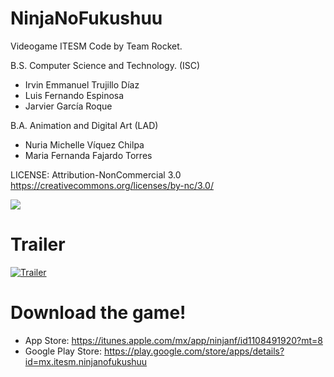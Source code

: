 # NinjaNoFukushuu
Videogame ITESM
Code by Team Rocket.

B.S. Computer Science and Technology. (ISC) 
* Irvin Emmanuel Trujillo Díaz
* Luis Fernando Espinosa
* Jarvier García Roque

B.A. Animation and Digital Art (LAD)

* Nuria Michelle Víquez Chilpa
* Maria Fernanda Fajardo Torres	

LICENSE: Attribution-NonCommercial 3.0  
https://creativecommons.org/licenses/by-nc/3.0/

![](https://cloud.githubusercontent.com/assets/12177670/14578636/d19cbb5c-0352-11e6-8a0d-88418d6caa2f.PNG)

# Trailer

[![Trailer](http://img.youtube.com/vi/d38QsDuZHYA/0.jpg)](https://www.youtube.com/watch?v=d38QsDuZHYA)

# Download the game!

* App Store: https://itunes.apple.com/mx/app/ninjanf/id1108491920?mt=8
* Google Play Store: https://play.google.com/store/apps/details?id=mx.itesm.ninjanofukushuu
